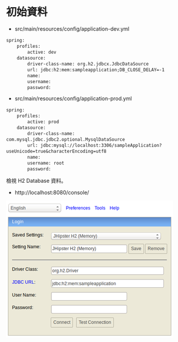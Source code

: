 # 初始資料


* src/main/resources/config/application-dev.yml

```
spring:
    profiles:
        active: dev
    datasource:
        driver-class-name: org.h2.jdbcx.JdbcDataSource
        url: jdbc:h2:mem:sampleapplication;DB_CLOSE_DELAY=-1
        name:
        username:
        password:
```

* src/main/resources/config/application-prod.yml

```
spring:
    profiles:
        active: prod
    datasource:
        driver-class-name: com.mysql.jdbc.jdbc2.optional.MysqlDataSource
        url: jdbc:mysql://localhost:3306/sampleApplication?useUnicode=true&characterEncoding=utf8
        name:
        username: root
        password:
```

檢視 H2 Database 資料。

* http://localhost:8080/console/

![](images/jhipster-h2-console.png)
